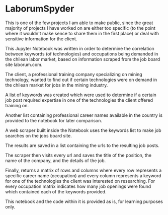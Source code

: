 # LaborumSpyder

This is one of the few projects I am able to make public, since the great majority of projects I have worked on are either too specific (to the point where it wouldn't make sence to share them in the first place) or deal with sensitive information for the client.

This Jupyter Notebook was written in order to determine the correlation between keywords (of technologies) and occupations being demanded in the chilean labor market, based on information scraped from the job board site laborum.com.

The client, a professional training company specializing on mining technology, wanted to find out if certain technologies were on demand in the chilean market for jobs in the mining industry.

A list of keywords was created which were used to determine if a certain job post required expertise in one of the technologies the client offered training on.

Another list containing professional career names available in the country is provided to the notebook for later comparison.

A web scraper built inside the Notebook uses the keywords list to make job searches on the jobs board site.

The results are saved in a list containing the urls to the resulting job posts.

The scraper then visits every url and saves the title of the position, the name of the company, and the details of the job.

Finally, returns a matrix of rows and columns where every row represents a specific career name (occupation) and every column represents a keyword for one of the technologies the client was interested on researching.  For every occupation matrix indicates how many job openings were found which contained each of the keywords provided.

This notebook and the code within it is provided as is, for learning purposes only.
